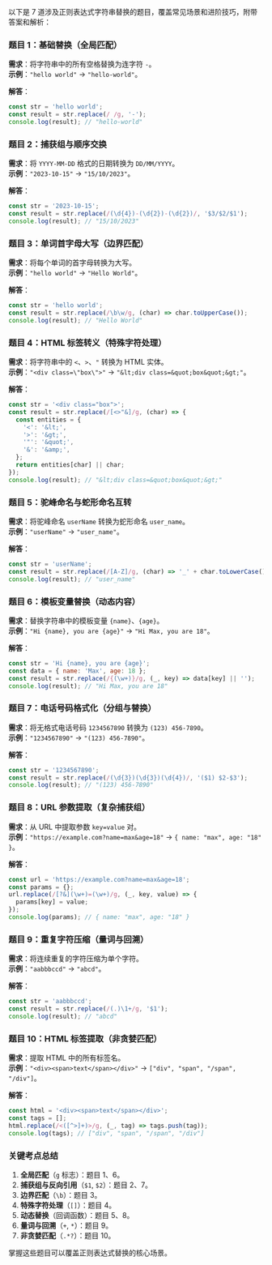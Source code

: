 以下是 7 道涉及正则表达式字符串替换的题目，覆盖常见场景和进阶技巧，附带答案和解析：

### 题目 1：基础替换（全局匹配）

**需求**：将字符串中的所有空格替换为连字符 `-`。  
**示例**：`"hello world"` → `"hello-world"`。

**解答**：

```javascript
const str = 'hello world';
const result = str.replace(/ /g, '-');
console.log(result); // "hello-world"
```

### 题目 2：捕获组与顺序交换

**需求**：将 `YYYY-MM-DD` 格式的日期转换为 `DD/MM/YYYY`。  
**示例**：`"2023-10-15"` → `"15/10/2023"`。

**解答**：

```javascript
const str = '2023-10-15';
const result = str.replace(/(\d{4})-(\d{2})-(\d{2})/, '$3/$2/$1');
console.log(result); // "15/10/2023"
```

### 题目 3：单词首字母大写（边界匹配）

**需求**：将每个单词的首字母转换为大写。  
**示例**：`"hello world"` → `"Hello World"`。

**解答**：

```javascript
const str = 'hello world';
const result = str.replace(/\b\w/g, (char) => char.toUpperCase());
console.log(result); // "Hello World"
```

### 题目 4：HTML 标签转义（特殊字符处理）

**需求**：将字符串中的 `<`、`>`、`"` 转换为 HTML 实体。  
**示例**：`"<div class=\"box\">"` → `"&lt;div class=&quot;box&quot;&gt;"`。

**解答**：

```javascript
const str = '<div class="box">';
const result = str.replace(/[<>"&]/g, (char) => {
  const entities = {
    '<': '&lt;',
    '>': '&gt;',
    '"': '&quot;',
    '&': '&amp;',
  };
  return entities[char] || char;
});
console.log(result); // "&lt;div class=&quot;box&quot;&gt;"
```

### 题目 5：驼峰命名与蛇形命名互转

**需求**：将驼峰命名 `userName` 转换为蛇形命名 `user_name`。  
**示例**：`"userName"` → `"user_name"`。

**解答**：

```javascript
const str = 'userName';
const result = str.replace(/[A-Z]/g, (char) => '_' + char.toLowerCase());
console.log(result); // "user_name"
```

### 题目 6：模板变量替换（动态内容）

**需求**：替换字符串中的模板变量 `{name}`、`{age}`。  
**示例**：`"Hi {name}, you are {age}"` → `"Hi Max, you are 18"`。

**解答**：

```javascript
const str = 'Hi {name}, you are {age}';
const data = { name: 'Max', age: 18 };
const result = str.replace(/{(\w+)}/g, (_, key) => data[key] || '');
console.log(result); // "Hi Max, you are 18"
```

### 题目 7：电话号码格式化（分组与替换）

**需求**：将无格式电话号码 `1234567890` 转换为 `(123) 456-7890`。  
**示例**：`"1234567890"` → `"(123) 456-7890"`。

**解答**：

```javascript
const str = '1234567890';
const result = str.replace(/(\d{3})(\d{3})(\d{4})/, '($1) $2-$3');
console.log(result); // "(123) 456-7890"
```

### 题目 8：URL 参数提取（复杂捕获组）

**需求**：从 URL 中提取参数 `key=value` 对。  
**示例**：`"https://example.com?name=max&age=18"` → `{ name: "max", age: "18" }`。

**解答**：

```javascript
const url = 'https://example.com?name=max&age=18';
const params = {};
url.replace(/[?&](\w+)=(\w+)/g, (_, key, value) => {
  params[key] = value;
});
console.log(params); // { name: "max", age: "18" }
```

### 题目 9：重复字符压缩（量词与回溯）

**需求**：将连续重复的字符压缩为单个字符。  
**示例**：`"aabbbccd"` → `"abcd"`。

**解答**：

```javascript
const str = 'aabbbccd';
const result = str.replace(/(.)\1+/g, '$1');
console.log(result); // "abcd"
```

### 题目 10：HTML 标签提取（非贪婪匹配）

**需求**：提取 HTML 中的所有标签名。  
**示例**：`"<div><span>text</span></div>"` → `["div", "span", "/span", "/div"]`。

**解答**：

```javascript
const html = '<div><span>text</span></div>';
const tags = [];
html.replace(/<([^>]+)>/g, (_, tag) => tags.push(tag));
console.log(tags); // ["div", "span", "/span", "/div"]
```

### 关键考点总结

1. **全局匹配**（`g` 标志）：题目 1、6。
2. **捕获组与反向引用**（`$1`, `$2`）：题目 2、7。
3. **边界匹配**（`\b`）：题目 3。
4. **特殊字符处理**（`[]`）：题目 4。
5. **动态替换**（回调函数）：题目 5、8。
6. **量词与回溯**（`+`, `*`）：题目 9。
7. **非贪婪匹配**（`.*?`）：题目 10。

掌握这些题目可以覆盖正则表达式替换的核心场景。
